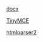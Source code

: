 [docx](https://docx.js.org/#/)

[TinyMCE](https://www.tiny.cloud/docs/)

[htmlparser2](https://github.com/fb55/htmlparser2)